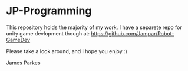 # JP-Programming

This repository holds the majority of my work. I have a separete repo for unity game devlopment though at:
https://github.com/Jampar/Robot-GameDev

Please take a look around, and i hope you enjoy :)

James Parkes
